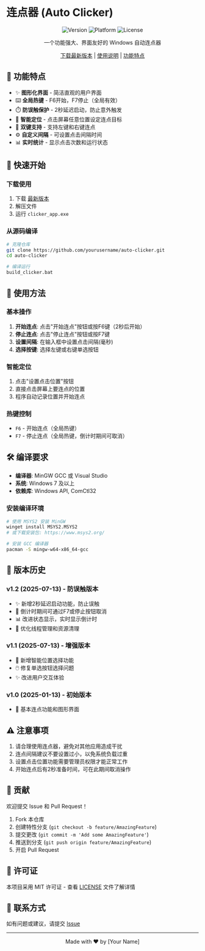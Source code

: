 # 连点器 (Auto Clicker)

<div align="center">

![Version](https://img.shields.io/badge/version-1.2-blue.svg)
![Platform](https://img.shields.io/badge/platform-Windows-lightgrey.svg)
![License](https://img.shields.io/badge/license-MIT-green.svg)

一个功能强大、界面友好的 Windows 自动连点器

[下载最新版本](https://github.com/yourusername/auto-clicker/releases) | [使用说明](#使用方法) | [功能特点](#功能特点)

</div>

## 🎯 功能特点

- ✨ **图形化界面** - 简洁直观的用户界面
- ⌨️ **全局热键** - F6开始，F7停止（全局有效）
- ⏱️ **防误触保护** - 2秒延迟启动，防止意外触发
- 🎯 **智能定位** - 点击屏幕任意位置设定连点目标
- 🔄 **双键支持** - 支持左键和右键连点
- ⚙️ **自定义间隔** - 可设置点击间隔时间
- 📊 **实时统计** - 显示点击次数和运行状态

## 🚀 快速开始

### 下载使用
1. 下载 [最新版本](https://github.com/yourusername/auto-clicker/releases)
2. 解压文件
3. 运行 `clicker_app.exe`

### 从源码编译
```bash
# 克隆仓库
git clone https://github.com/yourusername/auto-clicker.git
cd auto-clicker

# 编译运行
build_clicker.bat
```

## 📖 使用方法

### 基本操作
1. **开始连点**: 点击"开始连点"按钮或按F6键（2秒后开始）
2. **停止连点**: 点击"停止连点"按钮或按F7键
3. **设置间隔**: 在输入框中设置点击间隔(毫秒)
4. **选择按键**: 选择左键或右键单选按钮

### 智能定位
1. 点击"设置点击位置"按钮
2. 直接点击屏幕上要连点的位置
3. 程序自动记录位置并开始连点

### 热键控制
- `F6` - 开始连点（全局热键）
- `F7` - 停止连点（全局热键，倒计时期间可取消）

## 🛠️ 编译要求

- **编译器**: MinGW GCC 或 Visual Studio
- **系统**: Windows 7 及以上
- **依赖库**: Windows API, ComCtl32

### 安装编译环境
```bash
# 使用 MSYS2 安装 MinGW
winget install MSYS2.MSYS2
# 或下载安装包: https://www.msys2.org/

# 安装 GCC 编译器
pacman -S mingw-w64-x86_64-gcc
```

## 📝 版本历史

### v1.2 (2025-07-13) - 防误触版本
- ✨ 新增2秒延迟启动功能，防止误触
- 🔄 倒计时期间可通过F7或停止按钮取消
- 📊 改进状态显示，实时显示倒计时
- 🧹 优化线程管理和资源清理

### v1.1 (2025-07-13) - 增强版本
- 🎯 新增智能位置选择功能
- 🖱️ 修复单选按钮选择问题
- ✨ 改进用户交互体验

### v1.0 (2025-01-13) - 初始版本
- 🎉 基本连点功能和图形界面

## ⚠️ 注意事项

1. 请合理使用连点器，避免对其他应用造成干扰
2. 连点间隔建议不要设置过小，以免系统负载过重
3. 设置点击位置功能需要管理员权限才能正常工作
4. 开始连点后有2秒准备时间，可在此期间取消操作

## 🤝 贡献

欢迎提交 Issue 和 Pull Request！

1. Fork 本仓库
2. 创建特性分支 (`git checkout -b feature/AmazingFeature`)
3. 提交更改 (`git commit -m 'Add some AmazingFeature'`)
4. 推送到分支 (`git push origin feature/AmazingFeature`)
5. 开启 Pull Request

## 📄 许可证

本项目采用 MIT 许可证 - 查看 [LICENSE](LICENSE) 文件了解详情

## 📧 联系方式

如有问题或建议，请提交 [Issue](https://github.com/yourusername/auto-clicker/issues)

---

<div align="center">
Made with ❤️ by [Your Name]
</div>
